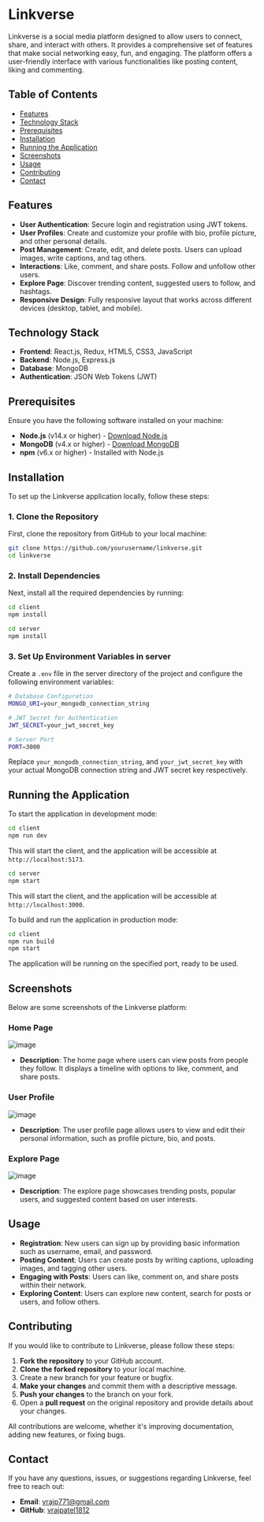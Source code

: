 # Linkverse

Linkverse is a social media platform designed to allow users to connect, share, and interact with others. It provides a comprehensive set of features that make social networking easy, fun, and engaging. The platform offers a user-friendly interface with various functionalities like posting content, liking and commenting.

## Table of Contents
- [Features](#features)
- [Technology Stack](#technology-stack)
- [Prerequisites](#prerequisites)
- [Installation](#installation)
- [Running the Application](#running-the-application)
- [Screenshots](#screenshots)
- [Usage](#usage)
- [Contributing](#contributing)
- [Contact](#contact)

## Features

- **User Authentication**: Secure login and registration using JWT tokens.
- **User Profiles**: Create and customize your profile with bio, profile picture, and other personal details.
- **Post Management**: Create, edit, and delete posts. Users can upload images, write captions, and tag others.
- **Interactions**: Like, comment, and share posts. Follow and unfollow other users.
- **Explore Page**: Discover trending content, suggested users to follow, and hashtags.
- **Responsive Design**: Fully responsive layout that works across different devices (desktop, tablet, and mobile).

## Technology Stack

- **Frontend**: React.js, Redux, HTML5, CSS3, JavaScript
- **Backend**: Node.js, Express.js
- **Database**: MongoDB
- **Authentication**: JSON Web Tokens (JWT)

## Prerequisites

Ensure you have the following software installed on your machine:

- **Node.js** (v14.x or higher) - [Download Node.js](https://nodejs.org/)
- **MongoDB** (v4.x or higher) - [Download MongoDB](https://www.mongodb.com/try/download/community)
- **npm** (v6.x or higher) - Installed with Node.js

## Installation

To set up the Linkverse application locally, follow these steps:

### 1. Clone the Repository

First, clone the repository from GitHub to your local machine:

```bash
git clone https://github.com/yourusername/linkverse.git
cd linkverse
```

### 2. Install Dependencies

Next, install all the required dependencies by running:

```bash
cd client
npm install
```

```bash
cd server
npm install
```

### 3. Set Up Environment Variables in server

Create a `.env` file in the server directory of the project and configure the following environment variables:

```bash
# Database Configuration
MONGO_URI=your_mongodb_connection_string

# JWT Secret for Authentication
JWT_SECRET=your_jwt_secret_key

# Server Port
PORT=3000
```

Replace `your_mongodb_connection_string`,  and `your_jwt_secret_key` with your actual MongoDB connection string and JWT secret key respectively.

## Running the Application

To start the application in development mode:

```bash
cd client
npm run dev
```

This will start the client, and the application will be accessible at `http://localhost:5173`.

```bash
cd server
npm start
```

This will start the client, and the application will be accessible at `http://localhost:3000`.

To build and run the application in production mode:

```bash
cd client
npm run build
npm start
```

The application will be running on the specified port, ready to be used.

## Screenshots

Below are some screenshots of the Linkverse platform:

### Home Page
![image](https://github.com/user-attachments/assets/ac888e95-1bdc-4d7c-b3ab-6be282731f9c)
- **Description**: The home page where users can view posts from people they follow. It displays a timeline with options to like, comment, and share posts.

### User Profile
![image](https://github.com/user-attachments/assets/d317af11-2955-4222-b160-060c0c612ba0)
- **Description**: The user profile page allows users to view and edit their personal information, such as profile picture, bio, and posts.

### Explore Page
![image](https://github.com/user-attachments/assets/6efec20b-b86e-4a88-8748-fd588cbebb92)
- **Description**: The explore page showcases trending posts, popular users, and suggested content based on user interests.

## Usage

- **Registration**: New users can sign up by providing basic information such as username, email, and password.
- **Posting Content**: Users can create posts by writing captions, uploading images, and tagging other users.
- **Engaging with Posts**: Users can like, comment on, and share posts within their network.
- **Exploring Content**: Users can explore new content, search for posts or users, and follow others.

## Contributing

If you would like to contribute to Linkverse, please follow these steps:

1. **Fork the repository** to your GitHub account.
2. **Clone the forked repository** to your local machine.
3. Create a new branch for your feature or bugfix.
4. **Make your changes** and commit them with a descriptive message.
5. **Push your changes** to the branch on your fork.
6. Open a **pull request** on the original repository and provide details about your changes.

All contributions are welcome, whether it's improving documentation, adding new features, or fixing bugs.

## Contact

If you have any questions, issues, or suggestions regarding Linkverse, feel free to reach out:

- **Email**: vrajp771@gmail.com
- **GitHub**: [vrajpatel1812](https://github.com/vrajpatel1812)
